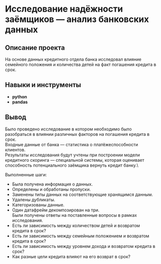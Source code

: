 # Исследование надёжности заёмщиков — анализ банковских данных


## Описание проекта

На основе данных кредитного отдела банка исследовал влияние семейного положения и количества детей на факт погашения кредита в срок. 

## Навыки и инструменты

- **python**
- **pandas**

## Вывод

Было проведено исследование в котором необходимо было разобраться в влиянии различных факторов на погашения кредита в срок.\
Входные данные от банка — статистика о платёжеспособности клиентов.\
Результаты исследования будут учтены при построении модели кредитного скоринга — специальной системы, которая оценивает способность потенциального заёмщика вернуть кредит банку.\

Выполненные шаги:
- Была получена информация о данных. 
- Определены и обработаны пропуски. 
- Заменены типы данных на соответствующие хранящимся данным. 
- Удалены дубликаты. 
- Категоризованы данные. 
- Один датафрейм декомпозирован на три.
\
Были получены ответы на поставленные вопросы в рамках исследования.
- Есть ли зависимость между количеством детей и возвратом кредита в срок?
- Есть ли зависимость между семейным положением и возвратом кредита в срок?
- Есть ли зависимость между уровнем дохода и возвратом кредита в срок?
- Как разные цели кредита влияют на его возврат в срок?


